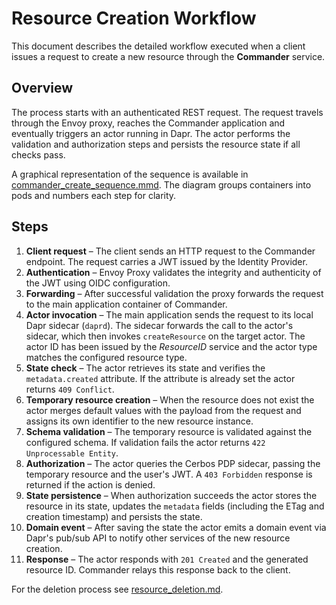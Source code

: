 # Resource Creation Workflow

This document describes the detailed workflow executed when a client issues a request to create a new resource through the **Commander** service.

## Overview
The process starts with an authenticated REST request. The request travels through the Envoy proxy, reaches the Commander application and eventually triggers an actor running in Dapr. The actor performs the validation and authorization steps and persists the resource state if all checks pass.

A graphical representation of the sequence is available in [commander_create_sequence.mmd](commander_create_sequence.mmd). The diagram groups containers into pods and numbers each step for clarity.

## Steps
1. **Client request** – The client sends an HTTP request to the Commander endpoint. The request carries a JWT issued by the Identity Provider.
2. **Authentication** – Envoy Proxy validates the integrity and authenticity of the JWT using OIDC configuration.
3. **Forwarding** – After successful validation the proxy forwards the request to the main application container of Commander.
4. **Actor invocation** – The main application sends the request to its local Dapr sidecar (`daprd`). The sidecar forwards the call to the actor's sidecar, which then invokes `createResource` on the target actor. The actor ID has been issued by the *ResourceID* service and the actor type matches the configured resource type.
5. **State check** – The actor retrieves its state and verifies the `metadata.created` attribute. If the attribute is already set the actor returns `409 Conflict`.
6. **Temporary resource creation** – When the resource does not exist the actor merges default values with the payload from the request and assigns its own identifier to the new resource instance.
7. **Schema validation** – The temporary resource is validated against the configured schema. If validation fails the actor returns `422 Unprocessable Entity`.
8. **Authorization** – The actor queries the Cerbos PDP sidecar, passing the temporary resource and the user's JWT. A `403 Forbidden` response is returned if the action is denied.
9. **State persistence** – When authorization succeeds the actor stores the resource in its state, updates the `metadata` fields (including the ETag and creation timestamp) and persists the state.
10. **Domain event** – After saving the state the actor emits a domain event via Dapr's pub/sub API to notify other services of the new resource creation.
11. **Response** – The actor responds with `201 Created` and the generated resource ID. Commander relays this response back to the client.

For the deletion process see [resource_deletion.md](resource_deletion.md).
